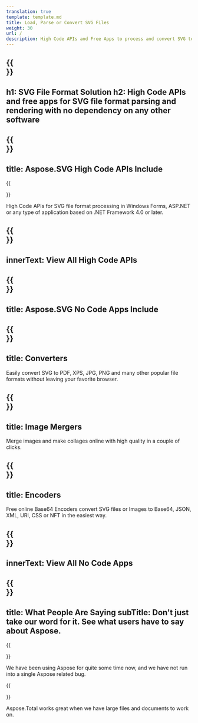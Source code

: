 ```yaml
---
translation: true
template: template.md
title: Load, Parse or Convert SVG Files 
weight: 30
url: /
description: High Code APIs and Free Apps to process and convert SVG to PDF, XPS, and image formats.
---
```


{{<section banner>}}
---
h1: SVG File Format Solution
h2: High Code APIs and free apps for SVG file format parsing and rendering with no dependency on any other software
---

{{<section include>}}
---
title: Aspose.SVG High Code APIs Include
---

{{<section net>}}

High Code APIs for SVG file format processing in Windows Forms, ASP.NET or any type of application based on .NET Framework 4.0 or later.


{{<section button1>}}
---
innerText: View All High Code APIs
---

{{<section apps>}}
---
title: Aspose.SVG No Code Apps Include
---

{{<section converters>}}
---
title: Converters
---

Easily convert SVG to PDF, XPS, JPG, PNG and many other popular file formats without leaving your favorite browser.

{{<section mergers>}}
---
title: Image Mergers
---

Merge images and make collages online with high quality in a couple of clicks.

{{<section encoders>}}
---
title: Encoders
---

Free online Base64 Encoders convert SVG files or Images to Base64, JSON, XML, URI, CSS or NFT in the easiest way.

{{<section button2>}}
---
innerText: View All No Code Apps
---

{{<section people>}}
---
title: What People Are Saying
subTitle: Don't just take our word for it. See what users have to say about Aspose.
---

{{<section first>}}

We have been using Aspose for quite some time now, and we have not run into a single Aspose related bug.

{{<section second>}}

Aspose.Total works great when we have large files and documents to work on.